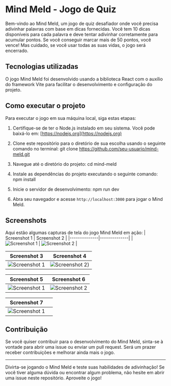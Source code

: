 # Mind Meld - Jogo de Quiz

Bem-vindo ao Mind Meld, um jogo de quiz desafiador onde você precisa adivinhar palavras com base em dicas fornecidas. Você tem 10 dicas disponíveis para cada palavra e deve tentar adivinhar corretamente para acumular pontos. Se você conseguir marcar mais de 50 pontos, você vence! Mas cuidado, se você usar todas as suas vidas, o jogo será encerrado.

## Tecnologias utilizadas

O jogo Mind Meld foi desenvolvido usando a biblioteca React com o auxílio do framework Vite para facilitar o desenvolvimento e configuração do projeto.

## Como executar o projeto

Para executar o jogo em sua máquina local, siga estas etapas:

1. Certifique-se de ter o Node.js instalado em seu sistema. Você pode baixá-lo em: [https://nodejs.org](https://nodejs.org)

2. Clone este repositório para o diretório de sua escolha usando o seguinte comando no terminal: git clone https://github.com/seu-usuario/mind-meld.git

3. Navegue até o diretório do projeto: cd mind-meld

4. Instale as dependências do projeto executando o seguinte comando: npm install

5. Inicie o servidor de desenvolvimento: npm run dev

6. Abra seu navegador e acesse `http://localhost:3000` para jogar o Mind Meld.

## Screenshots

Aqui estão algumas capturas de tela do jogo Mind Meld em ação:
| Screenshot 1 | Screenshot 2 |
|--------------|--------------|
| ![Screenshot 1](https://i.imgur.com/H5esQeX.png) | ![Screenshot 2](https://i.imgur.com/rwGB7sZ.png) |

| Screenshot 3 | Screenshot 4 |
|--------------|--------------|
| ![Screenshot 1](https://i.imgur.com/LlTMgEQ.png) | ![Screenshot 2](https://i.imgur.com/Ttnp2q6.png)) |

| Screenshot 5 | Screenshot 6 |
|--------------|--------------|
| ![Screenshot 1](https://i.imgur.com/8Rmq6XL.png) | ![Screenshot 2](https://i.imgur.com/9I8BeZP.png) |

| Screenshot 7 | |
|--------------|--------------|
| ![Screenshot 1](https://i.imgur.com/aN9JevV.png) | |

## Contribuição

Se você quiser contribuir para o desenvolvimento do Mind Meld, sinta-se à vontade para abrir uma issue ou enviar um pull request. Será um prazer receber contribuições e melhorar ainda mais o jogo.

---

Divirta-se jogando o Mind Meld e teste suas habilidades de adivinhação! Se você tiver alguma dúvida ou encontrar algum problema, não hesite em abrir uma issue neste repositório. Aproveite o jogo!




